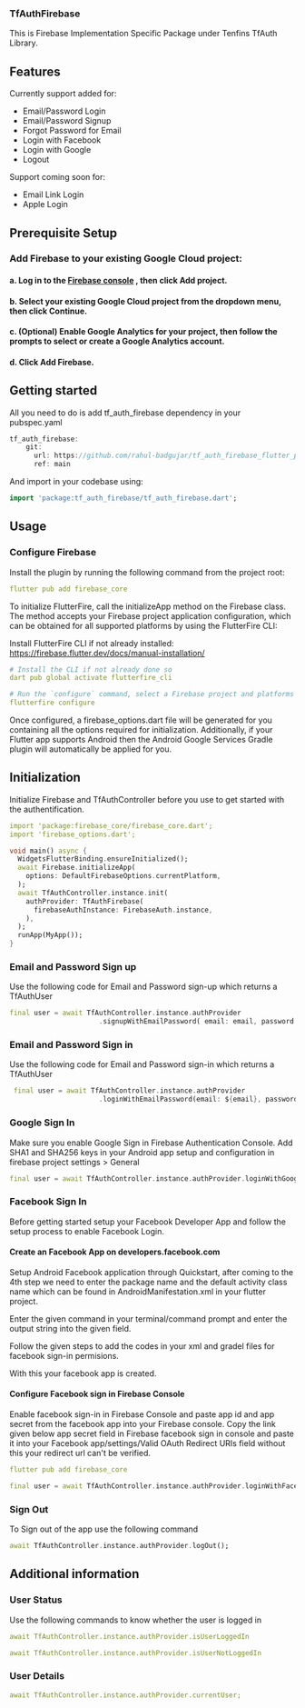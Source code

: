 ### TfAuthFirebase
This is Firebase Implementation Specific Package under Tenfins TfAuth Library.

## Features

Currently support added for:

- Email/Password Login
- Email/Password Signup
- Forgot Password for Email
- Login with Facebook
- Login with Google
- Logout

Support coming soon for:

- Email Link Login
- Apple Login

## Prerequisite Setup
### Add Firebase to your existing Google Cloud project:

   #### a. Log in to the [Firebase console](https://console.firebase.google.com/) , then click Add project.
   #### b. Select your existing Google Cloud project from the dropdown menu, then click Continue.
   #### c. (Optional) Enable Google Analytics for your project, then follow the prompts to select or create a Google Analytics account.
   #### d. Click Add Firebase.


## Getting started

All you need to do is add tf_auth_firebase dependency in your pubspec.yaml

```dart
tf_auth_firebase:
    git:
      url: https://github.com/rahul-badgujar/tf_auth_firebase_flutter_package.git
      ref: main
```

And import in your codebase using:

```dart
import 'package:tf_auth_firebase/tf_auth_firebase.dart';
```

## Usage

### Configure Firebase

Install the plugin by running the following command from the project root:
```yaml
flutter pub add firebase_core
```
To initialize FlutterFire, call the initializeApp method on the Firebase class. The method accepts your Firebase project application configuration, which can be obtained for all supported platforms by using the FlutterFire CLI:

Install FlutterFire CLI if not already installed:
https://firebase.flutter.dev/docs/manual-installation/


```yaml
# Install the CLI if not already done so
dart pub global activate flutterfire_cli

# Run the `configure` command, select a Firebase project and platforms
flutterfire configure
```

Once configured, a firebase_options.dart file will be generated for you containing all the options required for initialization. Additionally, if your Flutter app supports Android then the Android Google Services Gradle plugin will automatically be applied for you.

## Initialization

Initialize Firebase and TfAuthController before you use to get started with the authentification.
```yaml
import 'package:firebase_core/firebase_core.dart';
import 'firebase_options.dart';
```

```dart
void main() async {
  WidgetsFlutterBinding.ensureInitialized();
  await Firebase.initializeApp(
    options: DefaultFirebaseOptions.currentPlatform,
  );
  await TfAuthController.instance.init(
    authProvider: TfAuthFirebase(
      firebaseAuthInstance: FirebaseAuth.instance,
    ),
  );
  runApp(MyApp());
}
```
### Email and Password Sign up

Use the following code for Email and Password sign-up which returns a TfAuthUser

```dart
final user = await TfAuthController.instance.authProvider
                      .signupWithEmailPassword( email: email, password: password);
```

### Email and Password Sign in

Use the following code for Email and Password sign-in which returns a TfAuthUser

```dart
 final user = await TfAuthController.instance.authProvider
                      .loginWithEmailPassword(email: ${email}, password: ${password});
```


### Google Sign In

Make sure you enable Google Sign in Firebase Authentication Console.
Add SHA1 and SHA256 keys in your Android app setup and configuration in firebase project settings > General

```dart
final user = await TfAuthController.instance.authProvider.loginWithGoogle();
```

### Facebook Sign In

Before getting started setup your Facebook Developer App and follow the setup process to enable Facebook Login.

#### Create an Facebook App on developers.facebook.com

Setup Android Facebook application through Quickstart, after coming to the 4th step we need to enter the package name and the default activity class name which can be found in AndroidManifestation.xml in your flutter project.

Enter the given command in your terminal/command prompt and enter the output string into the given field.

Follow the given steps to add the codes in your xml and gradel files for facebook sign-in permisions.

With this your facebook app is created.

#### Configure Facebook sign in Firebase Console

Enable facebook sign-in in Firebase Console and paste app id and app secret from the facebook app into your Firebase console. Copy the link given below app secret field in Firebase facebook sign in console and paste it into your Facebook app/settings/Valid OAuth Redirect URIs field without this your redirect url can't be verified.

```yaml
flutter pub add firebase_core
```

```dart
final user = await TfAuthController.instance.authProvider.loginWithFacebook();
```

### Sign Out
To Sign out of the app use the following command

```dart
await TfAuthController.instance.authProvider.logOut();
```


## Additional information

### User Status

Use the following commands to know whether the user is logged in
```yaml
await TfAuthController.instance.authProvider.isUserLoggedIn
```

```yaml
await TfAuthController.instance.authProvider.isUserNotLoggedIn
```
### User Details
```yaml
await TfAuthController.instance.authProvider.currentUser;
```
